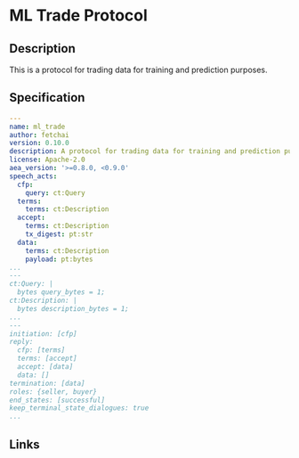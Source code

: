 # ML Trade Protocol

## Description

This is a protocol for trading data for training and prediction purposes.

## Specification

```yaml
---
name: ml_trade
author: fetchai
version: 0.10.0
description: A protocol for trading data for training and prediction purposes.
license: Apache-2.0
aea_version: '>=0.8.0, <0.9.0'
speech_acts:
  cfp:
    query: ct:Query
  terms:
    terms: ct:Description
  accept:
    terms: ct:Description
    tx_digest: pt:str
  data:
    terms: ct:Description
    payload: pt:bytes
...
---
ct:Query: |
  bytes query_bytes = 1;
ct:Description: |
  bytes description_bytes = 1;
...
---
initiation: [cfp]
reply:
  cfp: [terms]
  terms: [accept]
  accept: [data]
  data: []
termination: [data]
roles: {seller, buyer}
end_states: [successful]
keep_terminal_state_dialogues: true
...
```

## Links
